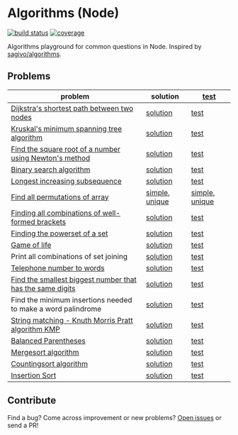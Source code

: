 # Algorithms (Node)

[![build status][build-badge]][build-url]
[![coverage][coverage-badge]][coverage-url]

[build-badge]: https://api.travis-ci.org/arrowrowe/algorithms-node.svg
[build-url]: https://travis-ci.org/arrowrowe/algorithms-node
[coverage-badge]: http://codecov.io/github/arrowrowe/algorithms-node/coverage.svg?branch=master
[coverage-url]: http://codecov.io/github/arrowrowe/algorithms-node?branch=master

Algorithms playground for common questions in Node. Inspired by [sagivo/algorithms](https://github.com/sagivo/algorithms).

## Problems
| problem | solution | [test][build-url] |
|---------|----------|-------------------|
| [Dijkstra's shortest path between two nodes](https://en.wikipedia.org/wiki/Dijkstra%27s_algorithm) | [solution](alg/dijkstra.js) | [test](test/alg/dijkstra-spec.js) |
| [Kruskal's minimum spanning tree algorithm](https://en.wikipedia.org/wiki/Kruskal%27s_algorithm) | [solution](alg/kruskal.js) | [test](test/alg/kruskal-spec.js) |
| [Find the square root of a number using Newton's method](https://en.wikipedia.org/wiki/Newton%27s_method) | [solution](alg/sqrt.js) | [test](test/alg/sqrt-spec.js) |
| [Binary search algorithm](https://en.wikipedia.org/wiki/Binary_search_algorithm) | [solution](alg/binary-search.js) | [test](test/alg/binary-search-spec.js) |
| [Longest increasing subsequence](http://en.wikipedia.org/wiki/Longest_increasing_subsequence) | [solution](alg/longest-increasing-subsequence.js) | [test](test/alg/longest-increasing-subsequence-spec.js) |
| [Find all permutations of array](https://en.wikipedia.org/wiki/Permutation) | [simple](alg/permutation/simple.js), [unique](alg/permutation/unique.js) | [simple](test/alg/permutation/simple-spec.js), [unique](test/alg/permutation/unique-spec.js) |
| [Finding all combinations of well-formed brackets](http://stackoverflow.com/questions/727707/finding-all-combinations-of-well-formed-brackets) | [solution](alg/bracket.js) | [test](test/alg/bracket-spec.js) |
| [Finding the powerset of a set](http://en.wikipedia.org/wiki/Power_set) | [solution](alg/powerset.js) | [test](test/alg/powerset-spec.js) |
| [Game of life](https://en.wikipedia.org/wiki/Conway%27s_Game_of_Life) | [solution](alg/life/evolve.js) | [test](test/alg/life/evolve-spec.js) |
| Print all combinations of set joining | [solution](alg/join-set.js) | [test](test/alg/join-set-spec.js) |
| [Telephone number to words](http://www.mobilefish.com/services/phonenumber_words/phonenumber_words.php) | [solution](alg/telword.js) | [test](test/alg/telword-spec.js) |
| [Find the smallest biggest number that has the same digits](http://stackoverflow.com/questions/9368205/given-a-number-find-the-next-higher-number-which-has-the-exact-same-set-of-digi) | [solution](alg/smallest-bigger-with-same-digits.js) | [test](test/alg/smallest-bigger-with-same-digits-spec.js) |
| Find the minimum insertions needed to make a word palindrome | [solution](alg/palindrome/insert.js) | [test](test/alg/palindrome/insert-spec.js) |
| [String matching - Knuth Morris Pratt algorithm KMP](http://en.wikipedia.org/wiki/Knuth%E2%80%93Morris%E2%80%93Pratt_algorithm) | [solution](alg/kmp.js) | [test](test/alg/kmp-spec.js) |
| [Balanced Parentheses](http://stackoverflow.com/questions/14930073/how-to-check-if-a-string-is-balanced) | [solution](alg/is-balanced.js) | [test](test/alg/is-balanced-spec.js) |
| [Mergesort algorithm](https://en.wikipedia.org/wiki/Merge_sort) | [solution](alg/sort/merge.js) | [test](test/alg/sort-spec.js) |
| [Countingsort algorithm](http://en.wikipedia.org/wiki/Counting_sort) | [solution](alg/sort/count.js) | [test](test/alg/sort-spec.js) |
| [Insertion Sort](https://en.wikipedia.org/wiki/Insertion_sort) | [solution](alg/sort/insert.js) | [test](test/alg/sort-spec.js) |

## Contribute

Find a bug? Come across improvement or new problems? [Open issues](https://github.com/arrowrowe/algorithms-node/issues/new) or send a PR!
